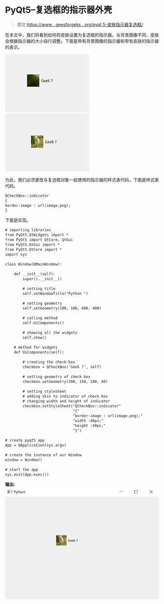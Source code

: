 # PyQt5–复选框的指示器外壳

> 原文:[https://www . geesforgeks . org/pyqt 5-皮肤指示器复选框/](https://www.geeksforgeeks.org/pyqt5-indicator-skin-of-check-box/)

在本文中，我们将看到如何将皮肤设置为复选框的指示器。与背景图像不同，皮肤会根据指示器的大小自行调整。下面是带有背景图像的指示器和带有皮肤的指示器的表示。

![](img/4997d50f93e70fc758f6fe090ccbb508.png) ![](img/411ee9487f92ad14ae9f64b103d5cb7e.png)

为此，我们必须更改与复选框对象一起使用的指示器的样式表代码，下面是样式表代码。

```
QCheckBox::indicator
{
border-image : url(image.png);
}

```

下面是实现。

```
# importing libraries
from PyQt5.QtWidgets import * 
from PyQt5 import QtCore, QtGui
from PyQt5.QtGui import * 
from PyQt5.QtCore import * 
import sys

class Window(QMainWindow):

    def __init__(self):
        super().__init__()

        # setting title
        self.setWindowTitle("Python ")

        # setting geometry
        self.setGeometry(100, 100, 600, 400)

        # calling method
        self.UiComponents()

        # showing all the widgets
        self.show()

    # method for widgets
    def UiComponents(self):

        # creating the check-box
        checkbox = QCheckBox('Geek ?', self)

        # setting geometry of check box
        checkbox.setGeometry(200, 150, 100, 40)

        # setting stylesheet
        # adding skin to indicator of check box
        # changing width and height of indicator
        checkbox.setStyleSheet("QCheckBox::indicator"
                               "{"
                               "border-image : url(image.png);"
                               "width :40px;"
                               "height :40px;"
                               "}")

# create pyqt5 app
App = QApplication(sys.argv)

# create the instance of our Window
window = Window()

# start the app
sys.exit(App.exec())
```

**输出:**
![](img/68c990f45be80c47e907da008b8c6bca.png)